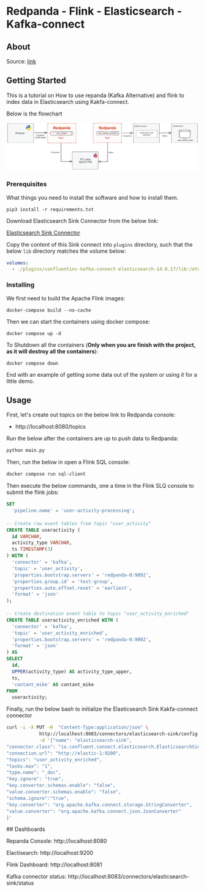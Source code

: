 # Redpanda - Flink - Elasticsearch - Kafka-connect


## About <a name = "about"></a>

Source: [link](https://redpanda-data.medium.com/build-a-lightning-fast-search-index-using-flink-elasticsearch-and-redpanda-60cfce9c5939)

## Getting Started <a name = "getting_started"></a>

This is a tutorial on How to use repanda (Kafka Alternative) and flink to index data in Elasticsearch using Kakfa-connect.

Below is the flowchart

![redpanda_flink_elasticsearch_connect Flowchart](docs/redpanda_flink_elasticsearch_connect.png)

### Prerequisites

What things you need to install the software and how to install them.

```
pip3 install -r requirements.txt
```

Download Elasticsearch Sink Connector from the below link:

[Elasticsearch Sink Connector](https://www.confluent.io/hub/confluentinc/kafka-connect-elasticsearch)

Copy the content of this Sink connect into `plugins` directory, such that the below `lib` directory matches the volume below:
```yaml
volumes:
  - ./plugins/confluentinc-kafka-connect-elasticsearch-14.0.17/lib:/etc/kafka-connect/jars
```

### Installing

We first need to build the Apache Flink images:

```
docker-compose build --no-cache
```


Then we can start the containers using docker compose:
```
docker compose up -d
```

To Shutdown all the containers (**Only when you are finish with the project, as it will destroy all the containers**):

```
docker compose down
```

End with an example of getting some data out of the system or using it for a little demo.

## Usage <a name = "usage"></a>

First, let's create out topics on the below link to Redpanda console:
- http://localhost:8080/topics


Run the below after the containers are up to push data to Redpanda:
```bash
python main.py
```

Then, run the below in open a Flink SQL console:
```bash
docker compose run sql-client
```

Then execute the below commands, one a time in the Flink SLQ console to submit the flink jobs:
```sql
SET
  'pipeline.name' = 'user-activity-processing';

-- Create raw event tables from topic "user_activity"
CREATE TABLE useractivity (
  id VARCHAR,
  activity_type VARCHAR,
  ts TIMESTAMP(3)
) WITH (
  'connector' = 'kafka',
  'topic' = 'user_activity',
  'properties.bootstrap.servers' = 'redpanda-0:9092',
  'properties.group.id' = 'test-group',
  'properties.auto.offset.reset' = 'earliest',
  'format' = 'json'
);

-- Create destination event table to topic "user_activity_enriched"
CREATE TABLE useractivity_enriched WITH (
  'connector' = 'kafka',
  'topic' = 'user_activity_enriched',
  'properties.bootstrap.servers' = 'redpanda-0:9092',
  'format' = 'json'
) AS
SELECT
  id,
  UPPER(activity_type) AS activity_type_upper,
  ts,
  'contant_mike' AS contant_mike
FROM
  useractivity;
```

Finally, run the below bash to initialize the Elasticsearch Sink Kakfa-connect connector
```bash
curl -i -X PUT -H  "Content-Type:application/json" \
            http://localhost:8083/connectors/elasticsearch-sink/config \
            -d '{"name": "elasticsearch-sink", 
"connector.class": "io.confluent.connect.elasticsearch.ElasticsearchSinkConnector",
"connection.url": "http://elastic-1:9200", 
"topics": "user_activity_enriched", 
"tasks.max": "1", 
"type.name": "_doc",
"key.ignore": "true", 
"key.converter.schemas.enable": "false",
"value.converter.schemas.enable": "false",
"schema.ignore":"true",
"key.converter": "org.apache.kafka.connect.storage.StringConverter",
"value.converter": "org.apache.kafka.connect.json.JsonConverter"
}'
```


## Dashboards

Repanda Console: http://localhost:8080

Elactisearch: http://localhost:9200

Flink Dashboard: http://localhost:8081

Kafka connector status: http://localhost:8083/connectors/elasticsearch-sink/status

